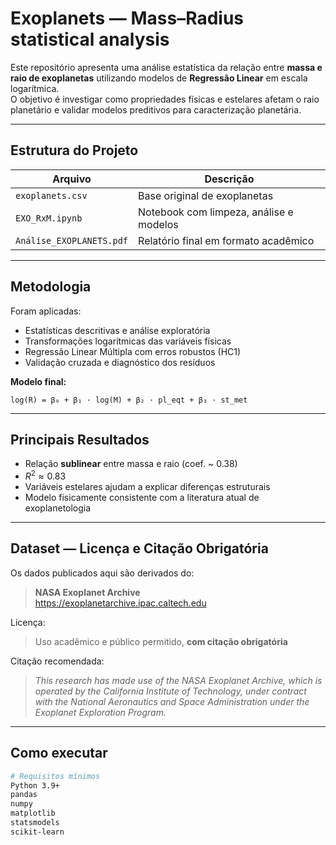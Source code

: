 # Exoplanets — Mass–Radius statistical analysis

Este repositório apresenta uma análise estatística da relação entre **massa e raio de exoplanetas** utilizando modelos de **Regressão Linear** em escala logarítmica.  
O objetivo é investigar como propriedades físicas e estelares afetam o raio planetário e validar modelos preditivos para caracterização planetária.

---

## Estrutura do Projeto

| Arquivo | Descrição |
|--------|-----------|
| `exoplanets.csv` | Base original de exoplanetas |
| `EXO_RxM.ipynb` | Notebook com limpeza, análise e modelos |
| `Análise_EXOPLANETS.pdf` | Relatório final em formato acadêmico |

---

## Metodologia

Foram aplicadas:
- Estatísticas descritivas e análise exploratória
- Transformações logarítmicas das variáveis físicas
- Regressão Linear Múltipla com erros robustos (HC1)
- Validação cruzada e diagnóstico dos resíduos

**Modelo final:**  

`log(R) = β₀ + β₁ · log(M) + β₂ · pl_eqt + β₃ · st_met`

---

## Principais Resultados

- Relação **sublinear** entre massa e raio (coef. ~ 0.38)
- $R^2 \approx 0.83$
- Variáveis estelares ajudam a explicar diferenças estruturais
- Modelo fisicamente consistente com a literatura atual de exoplanetologia

---

## Dataset — Licença e Citação Obrigatória

Os dados publicados aqui são derivados do:

> **NASA Exoplanet Archive**  
> https://exoplanetarchive.ipac.caltech.edu

Licença:
> Uso acadêmico e público permitido, **com citação obrigatória**

Citação recomendada:

> *This research has made use of the NASA Exoplanet Archive, which is operated by the California Institute of Technology, under contract with the National Aeronautics and Space Administration under the Exoplanet Exploration Program.*

---

## Como executar

```bash
# Requisitos mínimos
Python 3.9+
pandas
numpy
matplotlib
statsmodels
scikit-learn
